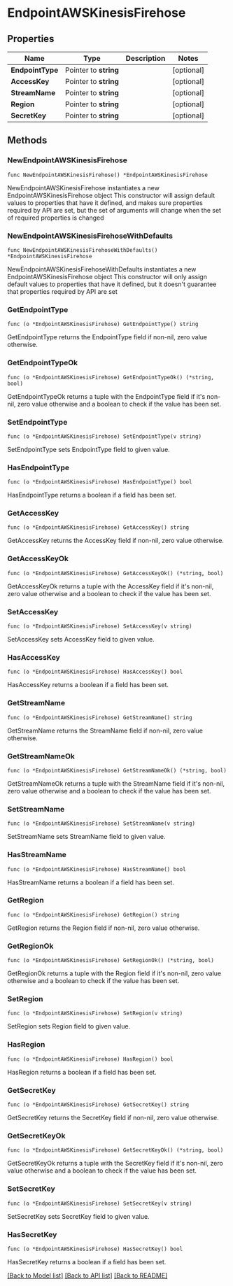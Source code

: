 # EndpointAWSKinesisFirehose

## Properties

Name | Type | Description | Notes
------------ | ------------- | ------------- | -------------
**EndpointType** | Pointer to **string** |  | [optional] 
**AccessKey** | Pointer to **string** |  | [optional] 
**StreamName** | Pointer to **string** |  | [optional] 
**Region** | Pointer to **string** |  | [optional] 
**SecretKey** | Pointer to **string** |  | [optional] 

## Methods

### NewEndpointAWSKinesisFirehose

`func NewEndpointAWSKinesisFirehose() *EndpointAWSKinesisFirehose`

NewEndpointAWSKinesisFirehose instantiates a new EndpointAWSKinesisFirehose object
This constructor will assign default values to properties that have it defined,
and makes sure properties required by API are set, but the set of arguments
will change when the set of required properties is changed

### NewEndpointAWSKinesisFirehoseWithDefaults

`func NewEndpointAWSKinesisFirehoseWithDefaults() *EndpointAWSKinesisFirehose`

NewEndpointAWSKinesisFirehoseWithDefaults instantiates a new EndpointAWSKinesisFirehose object
This constructor will only assign default values to properties that have it defined,
but it doesn't guarantee that properties required by API are set

### GetEndpointType

`func (o *EndpointAWSKinesisFirehose) GetEndpointType() string`

GetEndpointType returns the EndpointType field if non-nil, zero value otherwise.

### GetEndpointTypeOk

`func (o *EndpointAWSKinesisFirehose) GetEndpointTypeOk() (*string, bool)`

GetEndpointTypeOk returns a tuple with the EndpointType field if it's non-nil, zero value otherwise
and a boolean to check if the value has been set.

### SetEndpointType

`func (o *EndpointAWSKinesisFirehose) SetEndpointType(v string)`

SetEndpointType sets EndpointType field to given value.

### HasEndpointType

`func (o *EndpointAWSKinesisFirehose) HasEndpointType() bool`

HasEndpointType returns a boolean if a field has been set.

### GetAccessKey

`func (o *EndpointAWSKinesisFirehose) GetAccessKey() string`

GetAccessKey returns the AccessKey field if non-nil, zero value otherwise.

### GetAccessKeyOk

`func (o *EndpointAWSKinesisFirehose) GetAccessKeyOk() (*string, bool)`

GetAccessKeyOk returns a tuple with the AccessKey field if it's non-nil, zero value otherwise
and a boolean to check if the value has been set.

### SetAccessKey

`func (o *EndpointAWSKinesisFirehose) SetAccessKey(v string)`

SetAccessKey sets AccessKey field to given value.

### HasAccessKey

`func (o *EndpointAWSKinesisFirehose) HasAccessKey() bool`

HasAccessKey returns a boolean if a field has been set.

### GetStreamName

`func (o *EndpointAWSKinesisFirehose) GetStreamName() string`

GetStreamName returns the StreamName field if non-nil, zero value otherwise.

### GetStreamNameOk

`func (o *EndpointAWSKinesisFirehose) GetStreamNameOk() (*string, bool)`

GetStreamNameOk returns a tuple with the StreamName field if it's non-nil, zero value otherwise
and a boolean to check if the value has been set.

### SetStreamName

`func (o *EndpointAWSKinesisFirehose) SetStreamName(v string)`

SetStreamName sets StreamName field to given value.

### HasStreamName

`func (o *EndpointAWSKinesisFirehose) HasStreamName() bool`

HasStreamName returns a boolean if a field has been set.

### GetRegion

`func (o *EndpointAWSKinesisFirehose) GetRegion() string`

GetRegion returns the Region field if non-nil, zero value otherwise.

### GetRegionOk

`func (o *EndpointAWSKinesisFirehose) GetRegionOk() (*string, bool)`

GetRegionOk returns a tuple with the Region field if it's non-nil, zero value otherwise
and a boolean to check if the value has been set.

### SetRegion

`func (o *EndpointAWSKinesisFirehose) SetRegion(v string)`

SetRegion sets Region field to given value.

### HasRegion

`func (o *EndpointAWSKinesisFirehose) HasRegion() bool`

HasRegion returns a boolean if a field has been set.

### GetSecretKey

`func (o *EndpointAWSKinesisFirehose) GetSecretKey() string`

GetSecretKey returns the SecretKey field if non-nil, zero value otherwise.

### GetSecretKeyOk

`func (o *EndpointAWSKinesisFirehose) GetSecretKeyOk() (*string, bool)`

GetSecretKeyOk returns a tuple with the SecretKey field if it's non-nil, zero value otherwise
and a boolean to check if the value has been set.

### SetSecretKey

`func (o *EndpointAWSKinesisFirehose) SetSecretKey(v string)`

SetSecretKey sets SecretKey field to given value.

### HasSecretKey

`func (o *EndpointAWSKinesisFirehose) HasSecretKey() bool`

HasSecretKey returns a boolean if a field has been set.


[[Back to Model list]](../README.md#documentation-for-models) [[Back to API list]](../README.md#documentation-for-api-endpoints) [[Back to README]](../README.md)


